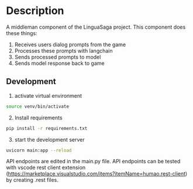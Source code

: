 # Description

A middleman component of the LinguaSaga project. This component does these things:

1. Receives users dialog prompts from the game
2. Processes these prompts with langchain
3. Sends processed prompts to model
4. Sends model response back to game

## Development

1. activate virtual environment

```bash
source venv/bin/activate
```

2. Install requirements

```bash
pip install -r requirements.txt
```

3. start the development server

```bash
uvicorn main:app --reload
```

API endpoints are edited in the main.py file. API endpoints can be tested with vscode rest client extension (<https://marketplace.visualstudio.com/items?itemName=humao.rest-client>) by creating .rest files.
